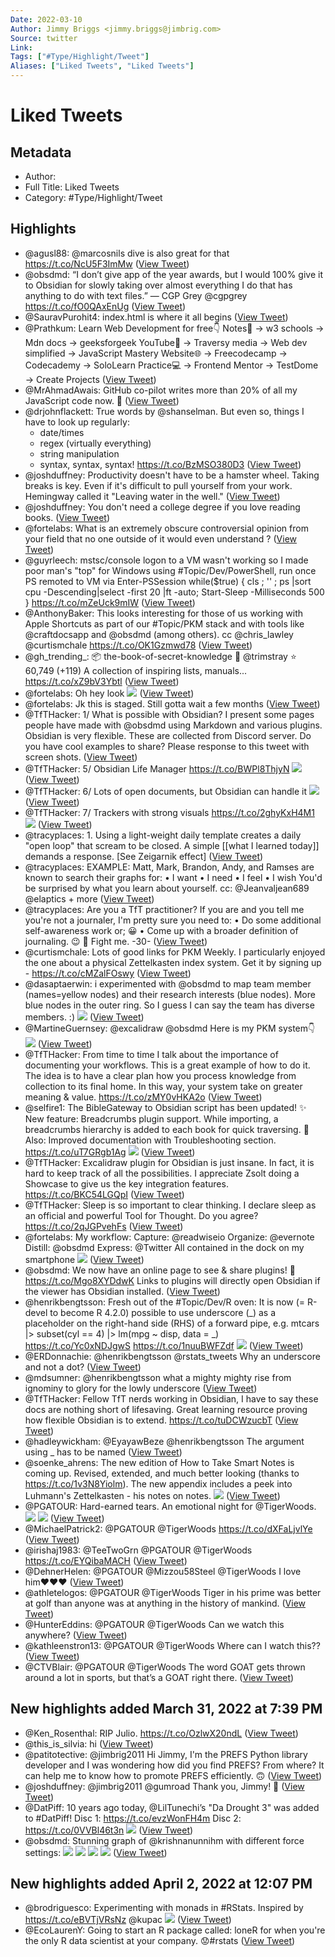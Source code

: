 ```yaml
---
Date: 2022-03-10
Author: Jimmy Briggs <jimmy.briggs@jimbrig.com>
Source: twitter
Link: 
Tags: ["#Type/Highlight/Tweet"]
Aliases: ["Liked Tweets", "Liked Tweets"]
---
```

# Liked Tweets

## Metadata
- Author: 
- Full Title: Liked Tweets
- Category: #Type/Highlight/Tweet

## Highlights
- @agusl88: @marcosnils dive is also great for that https://t.co/NcU5F3ImMw ([View Tweet](https://twitter.com/agusl88/status/1460709038019260420))
- @obsdmd: “I don’t give app of the year awards, but I would 100% give it to Obsidian for slowly taking over almost everything I do that has anything to do with text files.” — CGP Grey @cgpgrey https://t.co/fO0QAxEnUg ([View Tweet](https://twitter.com/obsdmd/status/1461532435666063365))
- @SauravPurohit4: index.html is where it all begins ([View Tweet](https://twitter.com/SauravPurohit4/status/1462002414488195072))
- @Prathkum: Learn Web Development for free👇
  Notes📃
  → w3 schools
  → Mdn docs
  → geeksforgeek
  YouTube🎥
  → Traversy media
  → Web dev simplified
  → JavaScript Mastery
  Website🌐
  → Freecodecamp
  → Codecademy
  → SoloLearn
  Practice💻
  → Frontend Mentor
  → TestDome
  → Create Projects ([View Tweet](https://twitter.com/Prathkum/status/1462027566693371910))
- @MrAhmadAwais: GitHub co-pilot writes more than 20% of all my JavaScript code now. 🧠 ([View Tweet](https://twitter.com/MrAhmadAwais/status/1462263531609411586))
- @drjohnflackett: True words by @shanselman. But even so, things I have to look up regularly:
  - date/times
  - regex (virtually everything)
  - string manipulation 
  - syntax, syntax, syntax! https://t.co/BzMSO380D3 ([View Tweet](https://twitter.com/drjohnflackett/status/1462323827099115529))
- @joshduffney: Productivity doesn't have to be a hamster wheel.
  Taking breaks is key. Even if it's difficult to pull yourself from your work.
  Hemingway called it "Leaving water in the well." ([View Tweet](https://twitter.com/joshduffney/status/1471558822535827466))
- @joshduffney: You don't need a college degree if you love reading books. ([View Tweet](https://twitter.com/joshduffney/status/1472220683467825154))
- @fortelabs: What is an extremely obscure controversial opinion from your field that no one outside of it would even understand ? ([View Tweet](https://twitter.com/fortelabs/status/1478572167138844674))
- @guyrleech: mstsc/console logon to a VM wasn't working so I made poor man's "top" for Windows using #Topic/Dev/PowerShell, run once PS remoted to VM via Enter-PSSession
  while($true) { cls ; '' ; ps |sort cpu -Descending|select -first 20 |ft -auto; Start-Sleep -Milliseconds 500 } https://t.co/mZeUck9mIW ([View Tweet](https://twitter.com/guyrleech/status/1478773221642186757))
- @AnthonyBaker: This looks interesting for those of us working with Apple Shortcuts as part of our #Topic/PKM stack and with tools like @craftdocsapp and @obsdmd (among others). cc @chris_lawley @curtismchale https://t.co/OK1Gzmwd78 ([View Tweet](https://twitter.com/AnthonyBaker/status/1497453994058268673))
- @gh_trending_: 📦 the-book-of-secret-knowledge
  👤 @trimstray
  ⭐ 60,749 (+119)
  A collection of inspiring lists, manuals...
  https://t.co/xZ9bV3Ybtl ([View Tweet](https://twitter.com/gh_trending_/status/1497572950861656064))
- @fortelabs: Oh hey look 
  ![](https://pbs.twimg.com/media/FMj0ZoqX0AICxi0.jpg) ([View Tweet](https://twitter.com/fortelabs/status/1497715603351773184))
- @fortelabs: Jk this is staged. Still gotta wait a few months ([View Tweet](https://twitter.com/fortelabs/status/1497715944105431041))
- @TfTHacker: 1/ What is possible with Obsidian? I present some pages people have made with @obsdmd using Markdown and various plugins. Obsidian is very flexible.
  These are collected from Discord server.
  Do you have cool examples to share? Please response to this tweet with screen shots. ([View Tweet](https://twitter.com/TfTHacker/status/1499636459560656903))
- @TfTHacker: 5/ Obsidian Life Manager
  https://t.co/BWPl8ThjyN 
  ![](https://pbs.twimg.com/media/FM_HbxZXMAUoIK5.jpg) ([View Tweet](https://twitter.com/TfTHacker/status/1499636485452091393))
- @TfTHacker: 6/ Lots of open documents, but Obsidian can handle it 
  ![](https://pbs.twimg.com/media/FM_HcLHXsAY79vz.jpg) ([View Tweet](https://twitter.com/TfTHacker/status/1499636493534609408))
- @TfTHacker: 7/ Trackers with strong visuals
  https://t.co/2ghyKxH4M1 
  ![](https://pbs.twimg.com/media/FM_HcoNXIAk-Agp.jpg) ([View Tweet](https://twitter.com/TfTHacker/status/1499636501830848512))
- @tracyplaces: 1. Using a light-weight daily template creates a daily "open loop" that scream to be closed. A simple [[what I learned today]] demands a response. [See Zeigarnik effect] ([View Tweet](https://twitter.com/tracyplaces/status/1499858826752839682))
- @tracyplaces: EXAMPLE: Matt, Mark, Brandon, Andy, and Ramses are known to search their graphs for:
  • I want
  • I need
  • I feel
  • I wish
  You'd be surprised by what you learn about yourself.
  cc: @Jeanvaljean689 @elaptics + more ([View Tweet](https://twitter.com/tracyplaces/status/1499858828418035714))
- @tracyplaces: Are you a TfT practitioner? 
  If you are and you tell me you're not a journaler, I'm pretty sure you need to:
  • Do some additional self-awareness work or; 😀
  • Come up with a broader definition of journaling. 😉
  🥊 Fight me. 
  -30- ([View Tweet](https://twitter.com/tracyplaces/status/1499858831886753793))
- @curtismchale: Lots of good links for PKM Weekly. I particularly enjoyed the one about a physical Zettelkasten index system. Get it by signing up - https://t.co/cMZalFOswy ([View Tweet](https://twitter.com/curtismchale/status/1500177408292319237))
- @dasaptaerwin: i experimented with @obsdmd to map team member (names=yellow nodes) and their research interests (blue nodes). More blue nodes in the outer ring. So I guess I can say the team has diverse members. :) 
  ![](https://pbs.twimg.com/media/FNJUIziVIAEZezk.jpg) ([View Tweet](https://twitter.com/dasaptaerwin/status/1500354351159603201))
- @MartineGuernsey: @excalidraw @obsdmd Here is my PKM system👇 
  ![](https://pbs.twimg.com/media/FNJsWzVWYAECmpu.png) ([View Tweet](https://twitter.com/MartineGuernsey/status/1500380773597257729))
- @TfTHacker: From time to time I talk about the importance of documenting your workflows. This is a great example of how to do it. 
  The idea is to have a clear plan how you process knowledge from collection to its final home.
  In this way, your system take on greater meaning & value. https://t.co/zMY0vHKA2o ([View Tweet](https://twitter.com/TfTHacker/status/1500443540144463872))
- @selfire1: The BibleGateway to Obsidian script has been updated!
  ✨ New feature: Breadcrumbs plugin support. While importing, a breadcrumbs hierarchy is added to each book for quick traversing.
  📝 Also: Improved documentation with Troubleshooting section.
  https://t.co/uT7GRgb1Ag 
  ![](https://pbs.twimg.com/media/FNK7lc5aUAIb1PV.jpg) ([View Tweet](https://twitter.com/selfire1/status/1500467978919608323))
- @TfTHacker: Excalidraw plugin for Obsidian is just insane. In fact, it is hard to keep track of all the possibilities. I appreciate Zsolt doing a Showcase to give us the key integration features. https://t.co/BKC54LGQpI ([View Tweet](https://twitter.com/TfTHacker/status/1500499425462046729))
- @TfTHacker: Sleep is so important to clear thinking. 
  I declare sleep as an official and powerful Tool for Thought.
  Do you agree?
  https://t.co/2qJGPvehFs ([View Tweet](https://twitter.com/TfTHacker/status/1500557513095327751))
- @fortelabs: My workflow:
  Capture: @readwiseio
  Organize: @evernote
  Distill: @obsdmd
  Express: @Twitter
  All contained in the dock on my smartphone 
  ![](https://pbs.twimg.com/media/FNP75QMX0AAaOOp.jpg) ([View Tweet](https://twitter.com/fortelabs/status/1500820065742172161))
- @obsdmd: We now have an online page to see & share plugins! 🔌
  https://t.co/Mgo8XYDdwK
  Links to plugins will directly open Obsidian if the viewer has Obsidian installed. ([View Tweet](https://twitter.com/obsdmd/status/1500862666310656003))
- @henrikbengtsson: Fresh out of the #Topic/Dev/R oven:
  It is now (= R-devel to become R 4.2.0) possible to use underscore (_) as a placeholder on the right-hand side (RHS) of a forward pipe, e.g.
  mtcars |> subset(cyl == 4) |> lm(mpg ~ disp, data = _)
  https://t.co/Yc0xNDJgwS https://t.co/1nuuBWFZdf 
  ![](https://pbs.twimg.com/media/FNW1xnjVkAUzx-8.jpg) ([View Tweet](https://twitter.com/henrikbengtsson/status/1501306369319735300))
- @ERDonnachie: @henrikbengtsson @rstats_tweets Why an underscore and not a dot? ([View Tweet](https://twitter.com/ERDonnachie/status/1501308334565036035))
- @mdsumner: @henrikbengtsson what a mighty mighty rise from ignominy to glory for the lowly underscore ([View Tweet](https://twitter.com/mdsumner/status/1501308409269817344))
- @TfTHacker: Fellow TfT nerds working in Obsidian, I have to say these docs are nothing short of lifesaving. 
  Great learning resource proving how flexible Obsidian is to extend. https://t.co/tuDCWzucbT ([View Tweet](https://twitter.com/TfTHacker/status/1501486528102551552))
- @hadleywickham: @EyayawBeze @henrikbengtsson The argument using _ has to be named ([View Tweet](https://twitter.com/hadleywickham/status/1501549773945507841))
- @soenke_ahrens: The new edition of How to Take Smart Notes is coming up. Revised, extended, and much better looking (thanks to https://t.co/1v3N8Yiolm). The new appendix includes a peek into Luhmann's Zettelkasten - his notes on notes. 
  ![](https://pbs.twimg.com/media/FNa8yhUWUAAdeNg.jpg) ([View Tweet](https://twitter.com/soenke_ahrens/status/1501595988141744139))
- @PGATOUR: Hard-earned tears.
  An emotional night for @TigerWoods. 
  ![](https://pbs.twimg.com/media/FNdCIQHXwAEjDI_.jpg) 
  ![](https://pbs.twimg.com/media/FNdCIQIWUAAaY_M.jpg) ([View Tweet](https://twitter.com/PGATOUR/status/1501742031726686210))
- @MichaelPatrick2: @PGATOUR @TigerWoods https://t.co/dXFaLjvlYe ([View Tweet](https://twitter.com/MichaelPatrick2/status/1501742171552194561))
- @irishaj1983: @TeeTwoGrn @PGATOUR @TigerWoods https://t.co/EYQibaMACH ([View Tweet](https://twitter.com/irishaj1983/status/1501743055061360645))
- @DehnerHelen: @PGATOUR @Mizzou58Steel @TigerWoods I love him♥️♥️♥️ ([View Tweet](https://twitter.com/DehnerHelen/status/1501743817732591618))
- @athletelogos: @PGATOUR @TigerWoods Tiger in his prime was better at golf than anyone was at anything in the history of mankind. ([View Tweet](https://twitter.com/athletelogos/status/1501744893579960325))
- @HunterEddins: @PGATOUR @TigerWoods Can we watch this anywhere? ([View Tweet](https://twitter.com/HunterEddins/status/1501749920071573510))
- @kathleenstron13: @PGATOUR @TigerWoods Where can I watch this?? ([View Tweet](https://twitter.com/kathleenstron13/status/1501751545045479425))
- @CTVBlair: @PGATOUR @TigerWoods The word GOAT gets thrown around a lot in sports, but that’s a GOAT right there. ([View Tweet](https://twitter.com/CTVBlair/status/1501753337359732737))
## New highlights added March 31, 2022 at 7:39 PM
- @Ken_Rosenthal: RIP Julio. https://t.co/OzlwX20ndL ([View Tweet](https://twitter.com/Ken_Rosenthal/status/1460363345496883200))
- @this_is_silvia: hi ([View Tweet](https://twitter.com/this_is_silvia/status/1459973656424206340))
- @patitotective: @jimbrig2011 Hi Jimmy, I'm the PREFS Python library developer and I was wondering how did you find PREFS? From where?
  It can help me to know how to promote PREFS efficiently. 🙃 ([View Tweet](https://twitter.com/patitotective/status/1459888882116435970))
- @joshduffney: @jimbrig2011 @gumroad Thank you, Jimmy! 🙏 ([View Tweet](https://twitter.com/joshduffney/status/1456743449563176962))
- @DatPiff: 10 years ago today, @LilTunechi’s "Da Drought 3" was added to #DatPiff!
  Disc 1: https://t.co/evzWonFH4m
  Disc 2: https://t.co/0VVBl46t3n 
  ![](https://pbs.twimg.com/media/C_jnrn4XkAQYTOs.jpg) ([View Tweet](https://twitter.com/DatPiff/status/862709895564582912))
- @obsdmd: Stunning graph of @krishnanunnihm with different force settings: 
  ![](https://pbs.twimg.com/media/EjHkHfKXYAEdwp4.jpg) 
  ![](https://pbs.twimg.com/media/EjHkJGKWoAA_pDP.jpg) 
  ![](https://pbs.twimg.com/media/EjHkJfxWsAApcg9.jpg) 
  ![](https://pbs.twimg.com/media/EjHkJ0xX0AA2h5L.jpg) ([View Tweet](https://twitter.com/obsdmd/status/1311079839726817282))
## New highlights added April 2, 2022 at 12:07 PM
- @brodriguesco: Experimenting with monads in #RStats. Inspired by https://t.co/eBVTjVRsNz @kupac 
  ![](https://pbs.twimg.com/media/FJJ-ptMWYAQUhsK.png) ([View Tweet](https://twitter.com/brodriguesco/status/1482386753268981762))
- @EcoLaurenY: Going to start an R package called: loneR for when you're the only R data scientist at your company. 😟#rstats ([View Tweet](https://twitter.com/EcoLaurenY/status/1507344746737553412))
